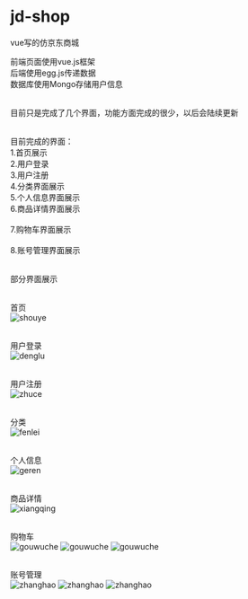 # jd-shop
vue写的仿京东商城

前端页面使用vue.js框架</br>
后端使用egg.js传递数据</br>
数据库使用Mongo存储用户信息</br></br>

目前只是完成了几个界面，功能方面完成的很少，以后会陆续更新</br></br>

目前完成的界面：</br>
1.首页展示</br>
2.用户登录</br>
3.用户注册</br>
4.分类界面展示</br>
5.个人信息界面展示</br>
6.商品详情界面展示</br></br>
7.购物车界面展示</br></br>
8.账号管理界面展示</br></br>

部分界面展示</br></br>

首页</br>
![shouye](https://github.com/Leesssssssss/jd-shop/raw/master/Screenshots/1.png)</br></br>

用户登录</br>
![denglu](https://github.com/Leesssssssss/jd-shop/raw/master/Screenshots/3.png)</br></br>

用户注册</br>
![zhuce](https://github.com/Leesssssssss/jd-shop/raw/master/Screenshots/4.png)</br></br>

分类</br>
![fenlei](https://github.com/Leesssssssss/jd-shop/raw/master/Screenshots/2.png)</br></br>

个人信息</br>
![geren](https://github.com/Leesssssssss/jd-shop/raw/master/Screenshots/5.png)</br></br>

商品详情</br>
![xiangqing](https://github.com/Leesssssssss/jd-shop/raw/master/Screenshots/6.png)</br></br>

购物车</br>
![gouwuche](https://github.com/Leesssssssss/jd-shop/raw/master/Screenshots/7.png)
![gouwuche](https://github.com/Leesssssssss/jd-shop/raw/master/Screenshots/8.png)
![gouwuche](https://github.com/Leesssssssss/jd-shop/raw/master/Screenshots/9.png)</br></br>

账号管理</br>
![zhanghao](https://github.com/Leesssssssss/jd-shop/raw/master/Screenshots/10.png)
![zhanghao](https://github.com/Leesssssssss/jd-shop/raw/master/Screenshots/11.png)
![zhanghao](https://github.com/Leesssssssss/jd-shop/raw/master/Screenshots/12.png)</br></br>
